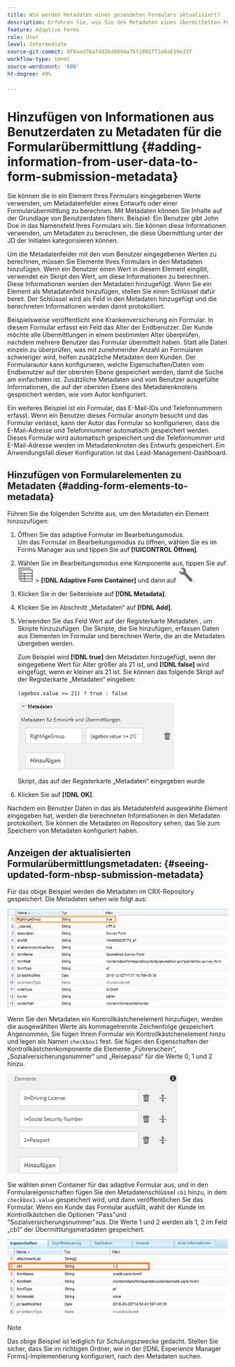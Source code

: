 ```yaml
---
title: Wie werden Metadaten eines gesendeten Formulars aktualisiert?
description: Erfahren Sie, wie Sie den Metadaten eines übermittelten Formulars mit vom Benutzer bereitgestellten Daten Informationen hinzufügen. Vertiefen Sie Ihre Kenntnisse über das Anzeigen der aktualisierten Formularübermittlungsmetadaten im CRX-Repository.
feature: Adaptive Forms
role: User
level: Intermediate
source-git-commit: 0f8aed76af4d2640094a76f2805f73a0a619e33f
workflow-type: tm+mt
source-wordcount: '688'
ht-degree: 49%

---
```



# Hinzufügen von Informationen aus Benutzerdaten zu Metadaten für die Formularübermittlung {#adding-information-from-user-data-to-form-submission-metadata}

Sie können die in ein Element Ihres Formulars eingegebenen Werte verwenden, um Metadatenfelder eines Entwurfs oder einer Formularübermittlung zu berechnen. Mit Metadaten können Sie Inhalte auf der Grundlage von Benutzerdaten filtern. Beispiel: Ein Benutzer gibt John Doe in das Namensfeld Ihres Formulars ein. Sie können diese Informationen verwenden, um Metadaten zu berechnen, die diese Übermittlung unter der JD der Initialen kategorisieren können.

Um die Metadatenfelder mit den vom Benutzer eingegebenen Werten zu berechnen, müssen Sie Elemente Ihres Formulars in den Metadaten hinzufügen. Wenn ein Benutzer einen Wert in diesem Element eingibt, verwendet ein Skript den Wert, um diese Informationen zu berechnen. Diese Informationen werden den Metadaten hinzugefügt. Wenn Sie ein Element als Metadatenfeld hinzufügen, stellen Sie einen Schlüssel dafür bereit. Der Schlüssel wird als Feld in den Metadaten hinzugefügt und die berechneten Informationen werden damit protokolliert.

Beispielsweise veröffentlicht eine Krankenversicherung ein Formular. In diesem Formular erfasst ein Feld das Alter der Endbenutzer. Der Kunde möchte alle Übermittlungen in einem bestimmten Alter überprüfen, nachdem mehrere Benutzer das Formular übermittelt haben. Statt alle Daten einzeln zu überprüfen, was mit zunehmender Anzahl an Formularen schwieriger wird, helfen zusätzliche Metadaten dem Kunden. Der Formularautor kann konfigurieren, welche Eigenschaften/Daten vom Endbenutzer auf der obersten Ebene gespeichert werden, damit die Suche am einfachsten ist. Zusätzliche Metadaten sind vom Benutzer ausgefüllte Informationen, die auf der obersten Ebene des Metadatenknotens gespeichert werden, wie vom Autor konfiguriert.

Ein weiteres Beispiel ist ein Formular, das E-Mail-IDs und Telefonnummern erfasst. Wenn ein Benutzer dieses Formular anonym besucht und das Formular verlässt, kann der Autor das Formular so konfigurieren, dass die E-Mail-Adresse und Telefonnummer automatisch gespeichert werden. Dieses Formular wird automatisch gespeichert und die Telefonnummer und E-Mail-Adresse werden im Metadatenknoten des Entwurfs gespeichert. Ein Anwendungsfall dieser Konfiguration ist das Lead-Management-Dashboard.

## Hinzufügen von Formularelementen zu Metadaten {#adding-form-elements-to-metadata}

Führen Sie die folgenden Schritte aus, um den Metadaten ein Element hinzuzufügen:

1. Öffnen Sie das adaptive Formular im Bearbeitungsmodus.\
   Um das Formular im Bearbeitungsmodus zu öffnen, wählen Sie es im Forms Manager aus und tippen Sie auf **[!UICONTROL Öffnen]**.
1. Wählen Sie im Bearbeitungsmodus eine Komponente aus, tippen Sie auf ![Feld-Ebene](assets/select_parent_icon.svg) > **[!DNL Adaptive Form Container]** und dann auf ![cmppr](assets/configure-icon.svg).
1. Klicken Sie in der Seitenleiste auf **[!DNL Metadata]**.
1. Klicken Sie im Abschnitt „Metadaten“ auf **[!DNL Add]**.
1. Verwenden Sie das Feld Wert auf der Registerkarte Metadaten , um Skripte hinzuzufügen. Die Skripte, die Sie hinzufügen, erfassen Daten aus Elementen im Formular und berechnen Werte, die an die Metadaten übergeben werden.

   Zum Beispiel wird **[!DNL true]** den Metadaten hinzugefügt, wenn der eingegebene Wert für Alter größer als 21 ist, und **[!DNL false]** wird eingefügt, wenn er kleiner als 21 ist. Sie können das folgende Skript auf der Registerkarte „Metadaten“ eingeben:

   `(agebox.value >= 21) ? true : false`

   ![Metadatenskript](assets/add-element-metadata.png)

   Skript, das auf der Registerkarte „Metadaten“ eingegeben wurde

1. Klicken Sie auf **[!DNL OK]**.

Nachdem ein Benutzer Daten in das als Metadatenfeld ausgewählte Element eingegeben hat, werden die berechneten Informationen in den Metadaten protokolliert. Sie können die Metadaten im Repository sehen, das Sie zum Speichern von Metadaten konfiguriert haben.

## Anzeigen der aktualisierten Formularübermittlungsmetadaten: {#seeing-updated-form-nbsp-submission-metadata}

Für das obige Beispiel werden die Metadaten im CRX-Repository gespeichert. Die Metadaten sehen wie folgt aus:

![Metadaten](assets/metadata_entry_new.png)

Wenn Sie den Metadaten ein Kontrollkästchenelement hinzufügen, werden die ausgewählten Werte als kommagetrennte Zeichenfolge gespeichert. Angenommen, Sie fügen Ihrem Formular ein Kontrollkästchenelement hinzu und legen als Namen `checkbox1` fest. Sie fügen den Eigenschaften der Kontrollkästchenkomponente die Elemente „Führerschein“, „Sozialversicherungsnummer“ und „Reisepass“ für die Werte 0, 1 und 2 hinzu.

![Speichern mehrerer Werte aus einem Kontrollkästchen](assets/checkbox-metadata.png)

Sie wählen einen Container für das adaptive Formular aus, und in den Formulareigenschaften fügen Sie den Metadatenschlüssel `cb1` hinzu, in dem `checkbox1.value` gespeichert wird, und dann veröffentlichen Sie das Formular. Wenn ein Kunde das Formular ausfüllt, wählt der Kunde im Kontrollkästchen die Optionen &quot;Pass&quot;und &quot;Sozialversicherungsnummer&quot;aus. Die Werte 1 und 2 werden als 1, 2 im Feld „cb1“ der Übermittlungsmetadaten gespeichert.

![Metadatenelement für mehrere Werte, ausgewählt in einem Kontrollkästchenfeld](assets/metadata-entry.png)

>[!NOTE]
>
>Das obige Beispiel ist lediglich für Schulungszwecke gedacht. Stellen Sie sicher, dass Sie im richtigen Ordner, wie in der [!DNL Experience Manager Forms]-Implementierung konfiguriert, nach den Metadaten suchen.